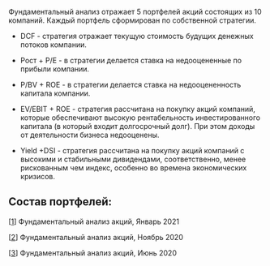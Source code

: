Фундаментальный анализ отражает 5 портфелей акций состоящих из 10 компаний. Каждый портфель сформирован по собственной стратегии.

* DCF - стратегия отражает текущую стоимость будущих денежных потоков компании.

* Рост + P/E - в стратегии делается ставка на недооцененные по прибыли компании.

* P/BV + ROE - в стратегии делается ставка на недооцененность капитала компании.

* EV/EBIT + ROE - стратегия рассчитана на покупку акций компаний, которые обеспечивают высокую рентабельность инвестированного капитала (в который входит долгосрочный  долг). При этом доходы от деятельности бизнеса недооценены.

* Yield +DSI - стратегия рассчитана на покупку акций компаний с высокими и стабильными дивидендами, соответственно, менее рискованным чем индекс, особенно во времена экономических кризисов.

## Состав портфелей:

<p>[<a href="http://ragve.ru//view-01-21">1</a>]        Фундаментальный анализ акций, Январь 2021</p>
<p>[<a href="http://ragve.ru//view-11-20">2</a>]        Фундаментальный анализ акций, Ноябрь 2020</p>
<p>[<a href="http://ragve.ru//view-06-20">3</a>]        Фундаментальный анализ акций, Июнь 2020</p>

